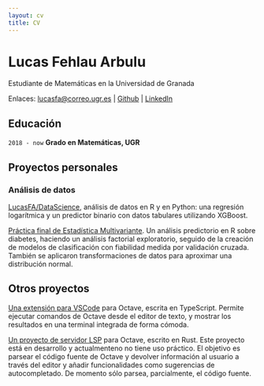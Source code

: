 ```yaml
---
layout: cv
title: CV
---
```

# Lucas Fehlau Arbulu
Estudiante de Matemáticas en la Universidad de Granada

Enlaces: <span>
  <a href="lucasfa@correo.ugr.es">lucasfa@correo.ugr.es</a>
| <a href="https://github.com/LucasFA">Github</a>
| <a href="https://www.linkedin.com/in/lucas-f-80a8b213a/">LinkedIn</a>
</span>


## Educación

`2018 - now`
__Grado en Matemáticas, UGR__

## Proyectos personales

### Análisis de datos

<!-- <FONT COLOR="BLUE"><u> -->
<a href="https://github.com/LucasFA/DataScience">LucasFA/DataScience</a>, análisis de datos en R y en Python: una regresión logarítmica y un predictor binario con datos tabulares utilizando XGBoost.

<FONT COLOR="BLUE"><u> <a href="https://github.com/LucasFA/EMV/blob/main/Pr%C3%A1cticafinal/pr%C3%A1ctica.md">Práctica final de Estadística Multivariante</a></u></FONT>. Un análisis predictorio en R sobre diabetes, haciendo un análisis factorial exploratorio, seguido de la creación de modelos de clasificación con fiabilidad medida por validación cruzada. También se aplicaron transformaciones de datos para aproximar una distribución normal.

## Otros proyectos

[Una extensión para VSCode]() para Octave, escrita en TypeScript. Permite ejecutar comandos de Octave desde el editor de texto, y mostrar los resultados en una terminal integrada de forma cómoda.

[Un proyecto de servidor LSP]() para Octave, escrito en Rust. Este proyecto está en desarrollo y actualmenteno no tiene uso práctico. El objetivo es parsear el código fuente de Octave y devolver información al usuario a través del editor y añadir funcionalidades como sugerencias de autocompletado. De momento sólo parsea, parcialmente, el código fuente.

<!-- 
### Programming Languages
- R
- Python
- TypeScript 
- Rust (beginner) -->


<!-- ### Footer

Last updated: May 2013 -->


